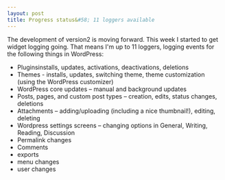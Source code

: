 ```yaml
---
layout: post
title: Progress status&#58; 11 loggers available
---
```


The development of version2 is moving forward. This week I started to get widget logging going. That means I'm up to 11 loggers, logging events for the following things in WordPress:

* Pluginsinstalls, updates, activations, deactivations, deletions
* Themes - installs, updates, switching theme, theme customization (using the WordPress customizer)
* WordPress core updates – manual and background updates
* Posts, pages, and custom post types – creation, edits, status changes, deletions
* Attachments – adding/uploading (including a nice thumbnail!), editing, deleting
* Wordpress settings screens – changing options in General, Writing, Reading, Discussion
* Permalink changes
* Comments 
* exports 
* menu changes
* user changes

